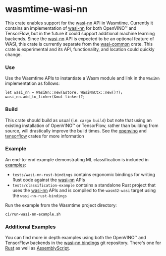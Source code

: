 # wasmtime-wasi-nn

This crate enables support for the [wasi-nn] API in Wasmtime. Currently it contains an implementation of [wasi-nn] for both
OpenVINO™ and TensorFlow, but in the future it could support additional machine learning backends. Since the [wasi-nn] API is expected
to be an optional feature of WASI, this crate is currently separate from the [wasi-common] crate. This crate is
experimental and its API, functionality, and location could quickly change.

[examples]: examples
[openvino]: https://crates.io/crates/openvino
[tensorflow]: https://crates.io/crates/tensorflow
[wasi-nn]: https://github.com/WebAssembly/wasi-nn
[wasi-common]: ../wasi-common

### Use

Use the Wasmtime APIs to instantiate a Wasm module and link in the `WasiNn` implementation as follows:

```
let wasi_nn = WasiNn::new(&store, WasiNnCtx::new()?);
wasi_nn.add_to_linker(&mut linker)?;
```

### Build

This crate should build as usual (i.e. `cargo build`) but note that using an existing installation of OpenVINO™ or TensorFlow, rather
than building from source, will drastically improve the build times. See the [openvino] and [tensorflow] crates for more information

### Example

An end-to-end example demonstrating ML classification is included in [examples]:
 - `tests/wasi-nn-rust-bindings` contains ergonomic bindings for writing Rust code against the [wasi-nn] APIs
 - `tests/classification-example` contains a standalone Rust project that uses the [wasi-nn] APIs and is compiled to the 
 `wasm32-wasi` target using the `wasi-nn-rust-bindings`

Run the example from the Wasmtime project directory:

```
ci/run-wasi-nn-example.sh
```

### Additional Examples

You can find more in depth examples using both the OpenVINO™ and TensorFlow backends in the [wasi-nn bindings] git repository. There's one for [Rust] as well as [AssemblyScript].

[wasi-nn bindings]: https://github.com/bytecodealliance/wasi-nn
[Rust]: https://github.com/bytecodealliance/wasi-nn/tree/main/rust/examples/classification-example
[AssemblyScript]: https://github.com/bytecodealliance/wasi-nn/tree/main/assemblyscript
